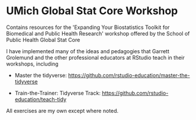# UMich Global Stat Core Workshop 

Contains resources for the 'Expanding Your Biostatistics Toolkit for Biomedical and Public Health Research' workshop offered by the School of Public Health Global Stat Core

I have implemented many of the ideas and pedagogies that Garrett Grolemund and the other professional educators at RStudio teach in their workshops, including

- Master the tidyverse: https://github.com/rstudio-education/master-the-tidyverse

- Train-the-Trainer: Tidyverse Track: https://github.com/rstudio-education/teach-tidy


All exercises are my own except where noted. 
